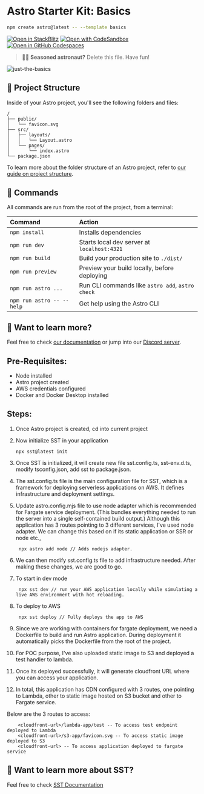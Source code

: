 # Astro Starter Kit: Basics

```sh
npm create astro@latest -- --template basics
```

[![Open in StackBlitz](https://developer.stackblitz.com/img/open_in_stackblitz.svg)](https://stackblitz.com/github/withastro/astro/tree/latest/examples/basics)
[![Open with CodeSandbox](https://assets.codesandbox.io/github/button-edit-lime.svg)](https://codesandbox.io/p/sandbox/github/withastro/astro/tree/latest/examples/basics)
[![Open in GitHub Codespaces](https://github.com/codespaces/badge.svg)](https://codespaces.new/withastro/astro?devcontainer_path=.devcontainer/basics/devcontainer.json)

> 🧑‍🚀 **Seasoned astronaut?** Delete this file. Have fun!

![just-the-basics](https://github.com/withastro/astro/assets/2244813/a0a5533c-a856-4198-8470-2d67b1d7c554)

## 🚀 Project Structure

Inside of your Astro project, you'll see the following folders and files:

```text
/
├── public/
│   └── favicon.svg
├── src/
│   ├── layouts/
│   │   └── Layout.astro
│   └── pages/
│       └── index.astro
└── package.json
```

To learn more about the folder structure of an Astro project, refer to [our guide on project structure](https://docs.astro.build/en/basics/project-structure/).

## 🧞 Commands

All commands are run from the root of the project, from a terminal:

| Command                   | Action                                           |
| :------------------------ | :----------------------------------------------- |
| `npm install`             | Installs dependencies                            |
| `npm run dev`             | Starts local dev server at `localhost:4321`      |
| `npm run build`           | Build your production site to `./dist/`          |
| `npm run preview`         | Preview your build locally, before deploying     |
| `npm run astro ...`       | Run CLI commands like `astro add`, `astro check` |
| `npm run astro -- --help` | Get help using the Astro CLI                     |

## 👀 Want to learn more?

Feel free to check [our documentation](https://docs.astro.build) or jump into our [Discord server](https://astro.build/chat).

Pre-Requisites:
---------------
- Node installed
- Astro project created
- AWS credentials configured
- Docker and Docker Desktop installed

Steps:
------
1. Once Astro project is created, cd into current project
2.  Now initialize SST in your application
        
        npx sst@latest init
3. Once SST is initialized, it will create new file sst.config.ts, sst-env.d.ts, modify tsconfig.json, add sst to package.json.
4. The sst.config.ts file is the main configuration file for SST, which is a framework for deploying serverless applications on AWS. It defines infrastructure and deployment settings.
5. Update astro.config.mjs file to use node adapter which is recommended for Fargate service deployment. (This bundles everything needed to run the server into a single self-contained build output.) Although this application has 3 routes pointing to 3 different services, I've used node adapter. We can change this based on if its static application or SSR or node etc.,

        npx astro add node // Adds nodejs adapter.
                
6. We can then modify sst.config.ts file to add infrastructure needed. After making these changes, we are good to go.
7. To start in dev mode
        
        npx sst dev // run your AWS application locally while simulating a live AWS environment with hot reloading.
8. To deploy to AWS
        
        npx sst deploy // Fully deploys the app to AWS 
9. Since we are working with containers for fargate deployment, we need a Dockerfile to build and run Astro application. During deployment it automatically picks the Dockerfile from the root of the project.
10. For POC purpose, I've also uploaded static image to S3 and deployed a test handler to lambda.
11. Once its deployed successfully, it will generate cloudfront URL where you can access your application.
12. In total, this application has CDN configured with 3 routes, one pointing to Lambda, other to static image hosted on S3 bucket and other to Fargate service.

Below are the 3 routes to access:
```
    <cloudfront-url>/lambda-app/test -- To access test endpoint deployed to Lambda
    <cloudfront-url>/s3-app/favicon.svg -- To access static image deployed to S3
    <cloudfront-url> -- To access application deployed to fargate service
```

## 👀 Want to learn more about SST?

Feel free to check [SST Documentation](https://sst.dev/docs)
